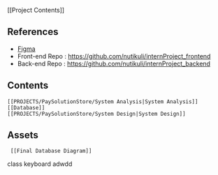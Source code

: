 [[Project Contents]]

## References 
- [Figma](https://www.figma.com/design/aqVdjuZZvLY3y0xp61MJdu/Untitled?node-id=0%3A1&t=bVvRJO4z2MEpsznG-1) 
- Front-end Repo : https://github.com/nutikuli/internProject_frontend
- Back-end Repo :  https://github.com/nutikuli/internProject_backend
## Contents
	[[PROJECTS/PaySolutionStore/System Analysis|System Analysis]]
	[[Database]]
	[[PROJECTS/PaySolutionStore/System Design|System Design]]

## Assets 
	 [[Final Database Diagram]]

class keyboard adwdd